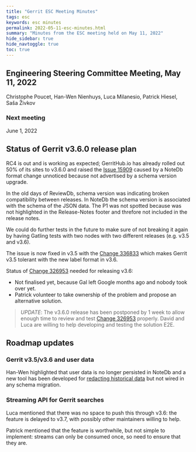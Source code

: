 ```yaml
---
title: "Gerrit ESC Meeting Minutes"
tags: esc
keywords: esc minutes
permalink: 2022-05-11-esc-minutes.html
summary: "Minutes from the ESC meeting held on May 11, 2022"
hide_sidebar: true
hide_navtoggle: true
toc: true
---
```


## Engineering Steering Committee Meeting, May 11, 2022

Christophe Poucet, Han-Wen Nienhuys, Luca Milanesio, Patrick Hiesel, Saša Živkov

### Next meeting

June 1, 2022

## Status of Gerrit v3.6.0 release plan

RC4 is out and is working as expected; GerritHub.io has already rolled out 50% of
its sites to v3.6.0 and raised the [Issue 15909](https://bugs.chromium.org/p/gerrit/issues/detail?id=15909)
caused by a NoteDb format change unnoticed because not advertised by a schema
version upgrade.

In the old days of ReviewDb, schema version was indicating broken compatibility
between releases. In NoteDb the schema version is associated with the schema
of the JSON data. The P1 was not spotted because was not highlighted in the
Release-Notes footer and threfore not included in the release notes.

We could do further tests in the future to make sure of not breaking it again
by having Gatling tests with two nodes with two different releases
(e.g. v3.5 and v3.6).

The issue is now fixed in v3.5 with the [Change 336833](https://gerrit-review.googlesource.com/c/gerrit/+/336883)
which makes Gerrit v3.5 tolerant with the new label format in v3.6.

Status of [Change 326953](https://gerrit-review.googlesource.com/c/gerrit/+/326953)
needed for releasing v3.6:
- Not finalised yet, because Gal left Google months ago and nobody took over yet.
- Patrick volunteer to take ownership of the problem and propose an alternative solution.

> *UPDATE*: The v3.6.0 release has been postponed by 1 week to allow enough time to
> review and test [Change 326953](https://gerrit-review.googlesource.com/c/gerrit/+/326953)
> properly. David and Luca are willing to help developing and testing the solution E2E.

## Roadmap updates

### Gerrit v3.5/v3.6 and user data

Han-Wen highlighted that user data is no longer persisted in NoteDb and a
new tool has been developed for
[redacting historical data](https://gerrit.googlesource.com/gerrit/+/08b89f6666f4a0fe1c026629e12a5430b6950932/java/com/google/gerrit/server/notedb/CommitRewriter.java#112)
but not wired in any schema migration.

### Streaming API for Gerrit searches

Luca mentioned that there was no space to push this through v3.6: the feature is
delayed to v3.7, with possibly other maintainers willing to help.

Patrick mentioned that the feature is worthwhile, but not simple to implement:
streams can only be consumed once, so need to ensure that they are.
